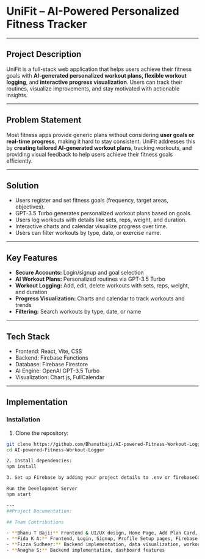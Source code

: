 # UniFit – AI-Powered Personalized Fitness Tracker

---

## Project Description
UniFit is a full-stack web application that helps users achieve their fitness goals with **AI-generated personalized workout plans, flexible workout logging**, and **interactive progress visualization**. Users can track their routines, visualize improvements, and stay motivated with actionable insights.  

---

## Problem Statement
Most fitness apps provide generic plans without considering **user goals or real-time progress**, making it hard to stay consistent. UniFit addresses this by **creating tailored AI-generated workout plans**, tracking workouts, and providing visual feedback to help users achieve their fitness goals efficiently.  

---

## Solution
- Users register and set fitness goals (frequency, target areas, objectives).  
- GPT-3.5 Turbo generates personalized workout plans based on goals.  
- Users log workouts with details like sets, reps, weight, and duration.  
- Interactive charts and calendar visualize progress over time.  
- Users can filter workouts by type, date, or exercise name.  

---

## Key Features
- **Secure Accounts:** Login/signup and goal selection  
- **AI Workout Plans:** Personalized routines via GPT-3.5 Turbo  
- **Workout Logging:** Add, edit, delete workouts with sets, reps, weight, and duration  
- **Progress Visualization:** Charts and calendar to track workouts and trends  
- **Filtering:** Search workouts by type, date, or name  

---

## Tech Stack
- Frontend: React, Vite, CSS  
- Backend: Firebase Functions  
- Database: Firebase Firestore  
- AI Engine: OpenAI GPT-3.5 Turbo  
- Visualization: Chart.js, FullCalendar  

---
## Implementation

### Installation
1. Clone the repository:  
```bash
git clone https://github.com/Bhanutbaji/AI-powered-Fitness-Workout-Logger.git
cd AI-powered-Fitness-Workout-Logger

2. Install dependencies:
npm install

3. Set up Firebase by adding your project details to .env or firebaseConfig.js

Run the Development Server
npm start

---
##Project Documentation: 

## Team Contributions

- **Bhanu T Baji:** Frontend & UI/UX design, Home Page, Add Plan Card, Calendar, Workout Logs Table
- **Fida K A:** Frontend, Login, Signup, Profile Setup pages, Firebase authentication  
- **Fizza Sudheer:** Backend implementation, data visualization, workout dashboard, AI integration  
- **Anagha S:** Backend implementation, dashboard features 
